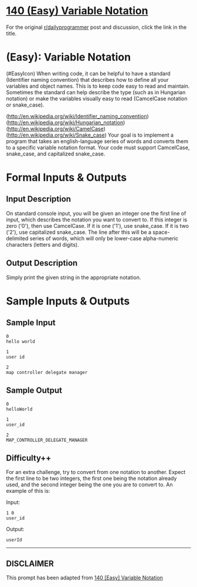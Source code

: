 # [140 (Easy) Variable Notation](https://www.reddit.com/r/dailyprogrammer/comments/1q6pq5/11413_challenge_140_easy_variable_notation/)

For the original [r/dailyprogrammer](https://www.reddit.com/r/dailyprogrammer/) post and discussion, click the link in the title.

#  (Easy): Variable Notation
(#EasyIcon)
When writing code, it can be helpful to have a standard (Identifier naming convention) that describes how to define all your variables and object names. This is to keep code easy to read and maintain. Sometimes the standard can help describe the type (such as in Hungarian notation) or make the variables visually easy to read (CamcelCase notation or snake_case).

(http://en.wikipedia.org/wiki/Identifier_naming_convention)
(http://en.wikipedia.org/wiki/Hungarian_notation)
(http://en.wikipedia.org/wiki/CamelCase)
(http://en.wikipedia.org/wiki/Snake_case)
Your goal is to implement a program that takes an english-language series of words and converts them to a specific variable notation format. Your code must support CamcelCase, snake_case, and capitalized snake_case.

# Formal Inputs & Outputs
## Input Description
On standard console input, you will be given an integer one the first line of input, which describes the notation you want to convert to. If this integer is zero ('0'), then use CamcelCase. If it is one ('1'), use snake_case. If it is two ('2'), use capitalized snake_case. The line after this will be a space-delimited series of words, which will only be lower-case alpha-numeric characters (letters and digits).

## Output Description
Simply print the given string in the appropriate notation.

# Sample Inputs & Outputs
## Sample Input

```
0
hello world

1
user id

2
map controller delegate manager
```
## Sample Output

```
0
helloWorld

1
user_id

2
MAP_CONTROLLER_DELEGATE_MANAGER
```
## Difficulty++
For an extra challenge, try to convert from one notation to another. Expect the first line to be two integers, the first one being the notation already used, and the second integer being the one you are to convert to. An example of this is:

Input:


```
1 0
user_id
```
Output:


```
userId
```

----
## **DISCLAIMER**
This prompt has been adapted from [140 [Easy] Variable Notation](https://www.reddit.com/r/dailyprogrammer/comments/1q6pq5/11413_challenge_140_easy_variable_notation/
)
